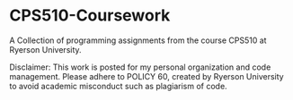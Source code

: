 # CPS510-Coursework
A Collection of programming assignments from the course CPS510 at Ryerson University.

Disclaimer: This work is posted for my personal organization and code management. Please adhere to POLICY 60, created by Ryerson University to avoid academic misconduct such as plagiarism of code.
